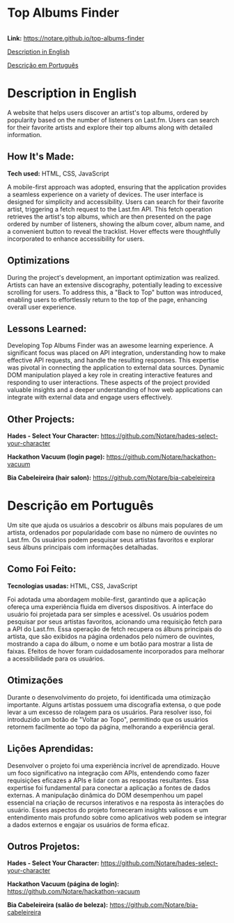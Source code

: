 # Top Albums Finder

<img src="./img/repo-gif.gif" alt="">

**Link:** https://notare.github.io/top-albums-finder

[Description in English](#description-in-english)

[Descrição em Português](#descrição-em-português)

# Description in English

A website that helps users discover an artist's top albums, ordered by popularity based on the number of listeners on Last.fm. Users can search for their favorite artists and explore their top albums along with detailed information.



## How It's Made:

**Tech used:** HTML, CSS, JavaScript

A mobile-first approach was adopted, ensuring that the application provides a seamless experience on a variety of devices. The user interface is designed for simplicity and accessibility. Users can search for their favorite artist, triggering a fetch request to the Last.fm API. This fetch operation retrieves the artist's top albums, which are then presented on the page ordered by number of listeners, showing the album cover, album name, and a convenient button to reveal the tracklist. Hover effects were thoughtfully incorporated to enhance accessibility for users.

## Optimizations

During the project's development, an important optimization was realized. Artists can have an extensive discography, potentially leading to excessive scrolling for users. To address this, a "Back to Top" button was introduced, enabling users to effortlessly return to the top of the page, enhancing overall user experience.

## Lessons Learned:

Developing Top Albums Finder was an awesome learning experience. A significant focus was placed on API integration, understanding how to make effective API requests, and handle the resulting responses. This expertise was pivotal in connecting the application to external data sources. Dynamic DOM manipulation played a key role in creating interactive features and responding to user interactions. These aspects of the project provided valuable insights and a deeper understanding of how web applications can integrate with external data and engage users effectively.

## Other Projects:

**Hades - Select Your Character:** https://github.com/Notare/hades-select-your-character

**Hackathon Vacuum (login page):** https://github.com/Notare/hackathon-vacuum

**Bia Cabeleireira (hair salon):** https://github.com/Notare/bia-cabeleireira

# Descrição em Português

Um site que ajuda os usuários a descobrir os álbuns mais populares de um artista, ordenados por popularidade com base no número de ouvintes no Last.fm. Os usuários podem pesquisar seus artistas favoritos e explorar seus álbuns principais com informações detalhadas.

## Como Foi Feito:

**Tecnologias usadas:** HTML, CSS, JavaScript

Foi adotada uma abordagem mobile-first, garantindo que a aplicação ofereça uma experiência fluida em diversos dispositivos. A interface do usuário foi projetada para ser simples e acessível. Os usuários podem pesquisar por seus artistas favoritos, acionando uma requisição fetch para a API do Last.fm. Essa operação de fetch recupera os álbuns principais do artista, que são exibidos na página ordenados pelo número de ouvintes, mostrando a capa do álbum, o nome e um botão para mostrar a lista de faixas. Efeitos de hover foram cuidadosamente incorporados para melhorar a acessibilidade para os usuários.

## Otimizações

Durante o desenvolvimento do projeto, foi identificada uma otimização importante. Alguns artistas possuem uma discografia extensa, o que pode levar a um excesso de rolagem para os usuários. Para resolver isso, foi introduzido um botão de "Voltar ao Topo", permitindo que os usuários retornem facilmente ao topo da página, melhorando a experiência geral.

## Lições Aprendidas:

Desenvolver o projeto foi uma experiência incrível de aprendizado. Houve um foco significativo na integração com APIs, entendendo como fazer requisições eficazes a APIs e lidar com as respostas resultantes. Essa expertise foi fundamental para conectar a aplicação a fontes de dados externas. A manipulação dinâmica do DOM desempenhou um papel essencial na criação de recursos interativos e na resposta às interações do usuário. Esses aspectos do projeto forneceram insights valiosos e um entendimento mais profundo sobre como aplicativos web podem se integrar a dados externos e engajar os usuários de forma eficaz.

## Outros Projetos:

**Hades - Select Your Character:** https://github.com/Notare/hades-select-your-character

**Hackathon Vacuum (página de login):** https://github.com/Notare/hackathon-vacuum

**Bia Cabeleireira (salão de beleza):** https://github.com/Notare/bia-cabeleireira
